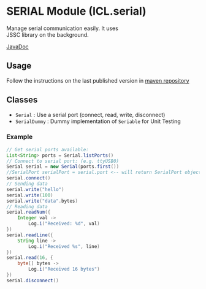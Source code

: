 # SERIAL Module (ICL.serial)

Manage serial communication easily. It uses  
JSSC library on the background.

[JavaDoc](docs/index.html)

## Usage

Follow the instructions on the last published version in [maven repository](https://mvnrepository.com/artifact/com.intellisrc/serial)

## Classes

* `Serial`         : Use a serial port (connect, read, write, disconnect)
* `SerialDummy`    : Dummy implementation of `Seriable` for Unit Testing

### Example
```groovy
// Get serial ports available:
List<String> ports = Serial.listPorts()
// Connect to serial port: (e.g. ttyUSB0)
Serial serial = new Serial(ports.first())
//SerialPort serialPort = serial.port <-- will return SerialPort object from JSSC
serial.connect()
// Sending data
serial.write("hello")
serial.write(100)
serial.write("data".bytes)
// Reading data
serial.readNum({
    Integer val ->
        Log.i("Received: %d", val)
})
serial.readLine({
    String line ->
        Log.i("Received %s", line)
})
serial.read(16, {
    byte[] bytes ->
        Log.i("Received 16 bytes")
})
serial.disconnect()
```
